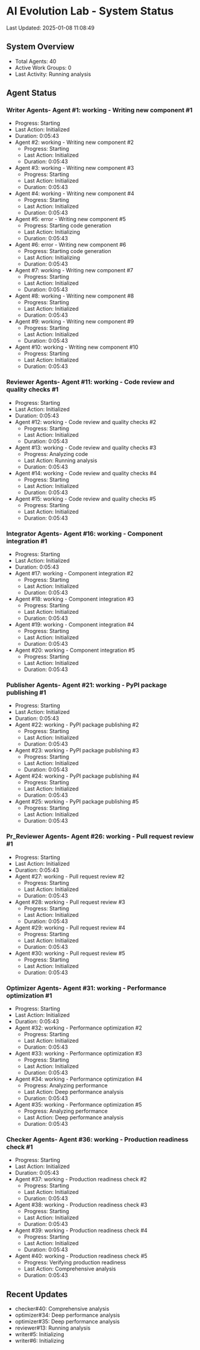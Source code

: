 # AI Evolution Lab - System Status
Last Updated: 2025-01-08 11:08:49

## System Overview
- Total Agents: 40
- Active Work Groups: 0
- Last Activity: Running analysis

## Agent Status

### Writer Agents- Agent #1: working - Writing new component #1
  - Progress: Starting
  - Last Action: Initialized
  - Duration: 0:05:43
- Agent #2: working - Writing new component #2
  - Progress: Starting
  - Last Action: Initialized
  - Duration: 0:05:43
- Agent #3: working - Writing new component #3
  - Progress: Starting
  - Last Action: Initialized
  - Duration: 0:05:43
- Agent #4: working - Writing new component #4
  - Progress: Starting
  - Last Action: Initialized
  - Duration: 0:05:43
- Agent #5: error - Writing new component #5
  - Progress: Starting code generation
  - Last Action: Initializing
  - Duration: 0:05:43
- Agent #6: error - Writing new component #6
  - Progress: Starting code generation
  - Last Action: Initializing
  - Duration: 0:05:43
- Agent #7: working - Writing new component #7
  - Progress: Starting
  - Last Action: Initialized
  - Duration: 0:05:43
- Agent #8: working - Writing new component #8
  - Progress: Starting
  - Last Action: Initialized
  - Duration: 0:05:43
- Agent #9: working - Writing new component #9
  - Progress: Starting
  - Last Action: Initialized
  - Duration: 0:05:43
- Agent #10: working - Writing new component #10
  - Progress: Starting
  - Last Action: Initialized
  - Duration: 0:05:43

### Reviewer Agents- Agent #11: working - Code review and quality checks #1
  - Progress: Starting
  - Last Action: Initialized
  - Duration: 0:05:43
- Agent #12: working - Code review and quality checks #2
  - Progress: Starting
  - Last Action: Initialized
  - Duration: 0:05:43
- Agent #13: working - Code review and quality checks #3
  - Progress: Analyzing code
  - Last Action: Running analysis
  - Duration: 0:05:43
- Agent #14: working - Code review and quality checks #4
  - Progress: Starting
  - Last Action: Initialized
  - Duration: 0:05:43
- Agent #15: working - Code review and quality checks #5
  - Progress: Starting
  - Last Action: Initialized
  - Duration: 0:05:43

### Integrator Agents- Agent #16: working - Component integration #1
  - Progress: Starting
  - Last Action: Initialized
  - Duration: 0:05:43
- Agent #17: working - Component integration #2
  - Progress: Starting
  - Last Action: Initialized
  - Duration: 0:05:43
- Agent #18: working - Component integration #3
  - Progress: Starting
  - Last Action: Initialized
  - Duration: 0:05:43
- Agent #19: working - Component integration #4
  - Progress: Starting
  - Last Action: Initialized
  - Duration: 0:05:43
- Agent #20: working - Component integration #5
  - Progress: Starting
  - Last Action: Initialized
  - Duration: 0:05:43

### Publisher Agents- Agent #21: working - PyPI package publishing #1
  - Progress: Starting
  - Last Action: Initialized
  - Duration: 0:05:43
- Agent #22: working - PyPI package publishing #2
  - Progress: Starting
  - Last Action: Initialized
  - Duration: 0:05:43
- Agent #23: working - PyPI package publishing #3
  - Progress: Starting
  - Last Action: Initialized
  - Duration: 0:05:43
- Agent #24: working - PyPI package publishing #4
  - Progress: Starting
  - Last Action: Initialized
  - Duration: 0:05:43
- Agent #25: working - PyPI package publishing #5
  - Progress: Starting
  - Last Action: Initialized
  - Duration: 0:05:43

### Pr_Reviewer Agents- Agent #26: working - Pull request review #1
  - Progress: Starting
  - Last Action: Initialized
  - Duration: 0:05:43
- Agent #27: working - Pull request review #2
  - Progress: Starting
  - Last Action: Initialized
  - Duration: 0:05:43
- Agent #28: working - Pull request review #3
  - Progress: Starting
  - Last Action: Initialized
  - Duration: 0:05:43
- Agent #29: working - Pull request review #4
  - Progress: Starting
  - Last Action: Initialized
  - Duration: 0:05:43
- Agent #30: working - Pull request review #5
  - Progress: Starting
  - Last Action: Initialized
  - Duration: 0:05:43

### Optimizer Agents- Agent #31: working - Performance optimization #1
  - Progress: Starting
  - Last Action: Initialized
  - Duration: 0:05:43
- Agent #32: working - Performance optimization #2
  - Progress: Starting
  - Last Action: Initialized
  - Duration: 0:05:43
- Agent #33: working - Performance optimization #3
  - Progress: Starting
  - Last Action: Initialized
  - Duration: 0:05:43
- Agent #34: working - Performance optimization #4
  - Progress: Analyzing performance
  - Last Action: Deep performance analysis
  - Duration: 0:05:43
- Agent #35: working - Performance optimization #5
  - Progress: Analyzing performance
  - Last Action: Deep performance analysis
  - Duration: 0:05:43

### Checker Agents- Agent #36: working - Production readiness check #1
  - Progress: Starting
  - Last Action: Initialized
  - Duration: 0:05:43
- Agent #37: working - Production readiness check #2
  - Progress: Starting
  - Last Action: Initialized
  - Duration: 0:05:43
- Agent #38: working - Production readiness check #3
  - Progress: Starting
  - Last Action: Initialized
  - Duration: 0:05:43
- Agent #39: working - Production readiness check #4
  - Progress: Starting
  - Last Action: Initialized
  - Duration: 0:05:43
- Agent #40: working - Production readiness check #5
  - Progress: Verifying production readiness
  - Last Action: Comprehensive analysis
  - Duration: 0:05:43


## Recent Updates
- checker#40: Comprehensive analysis
- optimizer#34: Deep performance analysis
- optimizer#35: Deep performance analysis
- reviewer#13: Running analysis
- writer#5: Initializing
- writer#6: Initializing
